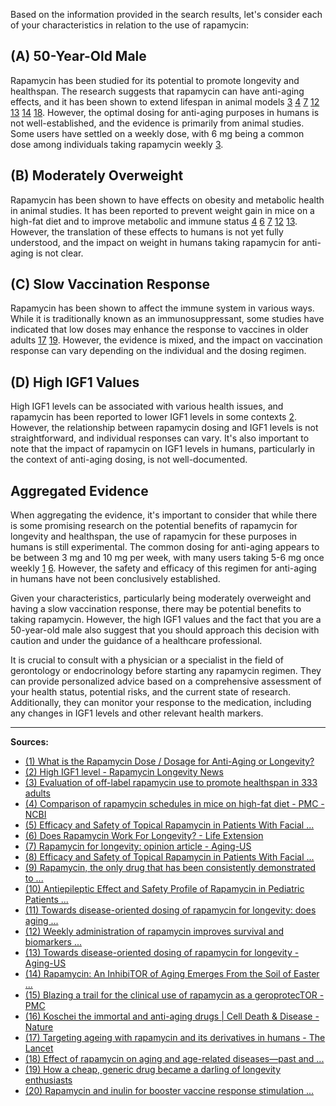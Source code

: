 Based on the information provided in the search results, let's consider each of your characteristics in relation to the use of rapamycin:

(A) 50-Year-Old Male
--------------------

Rapamycin has been studied for its potential to promote longevity and healthspan. The research suggests that rapamycin can have anti-aging effects, and it has been shown to extend lifespan in animal models [3](https://link.springer.com/article/10.1007/s11357-023-00818-1) [4](https://www.ncbi.nlm.nih.gov/pmc/articles/PMC4614913/) [7](https://www.aging-us.com/article/102355/text) [12](https://www.ncbi.nlm.nih.gov/pmc/articles/PMC4326934/) [13](https://www.aging-us.com/article/204920/text) [14](https://academic.oup.com/biomedgerontology/article/71/7/841/2605206) [18](https://link.springer.com/article/10.1007/s11357-020-00274-1). However, the optimal dosing for anti-aging purposes in humans is not well-established, and the evidence is primarily from animal studies. Some users have settled on a weekly dose, with 6 mg being a common dose among individuals taking rapamycin weekly [3](https://link.springer.com/article/10.1007/s11357-023-00818-1).

(B) Moderately Overweight
-------------------------

Rapamycin has been shown to have effects on obesity and metabolic health in animal studies. It has been reported to prevent weight gain in mice on a high-fat diet and to improve metabolic and immune status [4](https://www.ncbi.nlm.nih.gov/pmc/articles/PMC4614913/) [6](https://www.lifeextension.com/magazine/2022/6/rapamycin) [7](https://www.aging-us.com/article/102355/text) [12](https://www.ncbi.nlm.nih.gov/pmc/articles/PMC4326934/) [13](https://www.aging-us.com/article/204920/text). However, the translation of these effects to humans is not yet fully understood, and the impact on weight in humans taking rapamycin for anti-aging is not clear.

(C) Slow Vaccination Response
-----------------------------

Rapamycin has been shown to affect the immune system in various ways. While it is traditionally known as an immunosuppressant, some studies have indicated that low doses may enhance the response to vaccines in older adults [17](https://www.thelancet.com/journals/lanhl/article/PIIS2666-7568%2823%2900258-1/fulltext) [19](https://www.washingtonpost.com/business/2024/03/15/rapamycin-longevity-drug/). However, the evidence is mixed, and the impact on vaccination response can vary depending on the individual and the dosing regimen.

(D) High IGF1 Values
--------------------

High IGF1 levels can be associated with various health issues, and rapamycin has been reported to lower IGF1 levels in some contexts [2](https://www.rapamycin.news/t/high-igf1-level/938). However, the relationship between rapamycin dosing and IGF1 levels is not straightforward, and individual responses can vary. It's also important to note that the impact of rapamycin on IGF1 levels in humans, particularly in the context of anti-aging dosing, is not well-documented.

Aggregated Evidence
-------------------

When aggregating the evidence, it's important to consider that while there is some promising research on the potential benefits of rapamycin for longevity and healthspan, the use of rapamycin for these purposes in humans is still experimental. The common dosing for anti-aging appears to be between 3 mg and 10 mg per week, with many users taking 5-6 mg once weekly [1](https://www.rapamycin.news/t/what-is-the-rapamycin-dose-dosage-for-anti-aging-or-longevity/102) [6](https://www.lifeextension.com/magazine/2022/6/rapamycin). However, the safety and efficacy of this regimen for anti-aging in humans have not been conclusively established.

Given your characteristics, particularly being moderately overweight and having a slow vaccination response, there may be potential benefits to taking rapamycin. However, the high IGF1 values and the fact that you are a 50-year-old male also suggest that you should approach this decision with caution and under the guidance of a healthcare professional.

It is crucial to consult with a physician or a specialist in the field of gerontology or endocrinology before starting any rapamycin regimen. They can provide personalized advice based on a comprehensive assessment of your health status, potential risks, and the current state of research. Additionally, they can monitor your response to the medication, including any changes in IGF1 levels and other relevant health markers.

---
**Sources:**
- [(1) What is the Rapamycin Dose / Dosage for Anti-Aging or Longevity?](https://www.rapamycin.news/t/what-is-the-rapamycin-dose-dosage-for-anti-aging-or-longevity/102)
- [(2) High IGF1 level - Rapamycin Longevity News](https://www.rapamycin.news/t/high-igf1-level/938)
- [(3) Evaluation of off-label rapamycin use to promote healthspan in 333 adults](https://link.springer.com/article/10.1007/s11357-023-00818-1)
- [(4) Comparison of rapamycin schedules in mice on high-fat diet - PMC - NCBI](https://www.ncbi.nlm.nih.gov/pmc/articles/PMC4614913/)
- [(5) Efficacy and Safety of Topical Rapamycin in Patients With Facial ...](https://jamanetwork.com/journals/jamadermatology/article-abstract/2682034)
- [(6) Does Rapamycin Work For Longevity? - Life Extension](https://www.lifeextension.com/magazine/2022/6/rapamycin)
- [(7) Rapamycin for longevity: opinion article - Aging-US](https://www.aging-us.com/article/102355/text)
- [(8) Efficacy and Safety of Topical Rapamycin in Patients With Facial ...](https://jamanetwork.com/journals/jamadermatology/fullarticle/2682034)
- [(9) Rapamycin, the only drug that has been consistently demonstrated to ...](https://www.sciencedirect.com/science/article/pii/S0531556523000876)
- [(10) Antiepileptic Effect and Safety Profile of Rapamycin in Pediatric Patients ...](https://www.ncbi.nlm.nih.gov/pmc/articles/PMC9100395/)
- [(11) Towards disease-oriented dosing of rapamycin for longevity: does aging ...](https://www.ncbi.nlm.nih.gov/pmc/articles/PMC10415559/)
- [(12) Weekly administration of rapamycin improves survival and biomarkers ...](https://www.ncbi.nlm.nih.gov/pmc/articles/PMC4326934/)
- [(13) Towards disease-oriented dosing of rapamycin for longevity - Aging-US](https://www.aging-us.com/article/204920/text)
- [(14) Rapamycin: An InhibiTOR of Aging Emerges From the Soil of Easter ...](https://academic.oup.com/biomedgerontology/article/71/7/841/2605206)
- [(15) Blazing a trail for the clinical use of rapamycin as a geroprotecTOR - PMC](https://www.ncbi.nlm.nih.gov/pmc/articles/PMC10643772/)
- [(16) Koschei the immortal and anti-aging drugs | Cell Death & Disease - Nature](https://www.nature.com/articles/cddis2014520)
- [(17) Targeting ageing with rapamycin and its derivatives in humans - The Lancet](https://www.thelancet.com/journals/lanhl/article/PIIS2666-7568%2823%2900258-1/fulltext)
- [(18) Effect of rapamycin on aging and age-related diseases—past and ...](https://link.springer.com/article/10.1007/s11357-020-00274-1)
- [(19) How a cheap, generic drug became a darling of longevity enthusiasts](https://www.washingtonpost.com/business/2024/03/15/rapamycin-longevity-drug/)
- [(20) Rapamycin and inulin for booster vaccine response stimulation ...](https://www.ncbi.nlm.nih.gov/pmc/articles/PMC9477178/)

